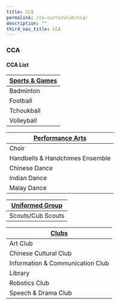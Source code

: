```yaml
---
title: CCA
permalink: /co-curriculum/cca/
description: ""
third_nav_title: CCA
---
```

### **CCA**

#### **CCA List**



| [**Sports & Games**](https://staging.d3fekdgm769s09.amplifyapp.com/co-curriculum/cca/sports-and-games/) | 
| -------- | 
| Badminton |
| Football |
| Tchoukball |
| Volleyball |


| [**Performance Arts**](https://staging.d3fekdgm769s09.amplifyapp.com/co-curriculum/cca/performing-arts/) | 
| -------- | 
| Choir |
| Handbells & Handchimes Ensemble |
| Chinese Dance |
| Indian Dance |
| Malay Dance |


| [**Uniformed Group**](https://staging.d3fekdgm769s09.amplifyapp.com/co-curriculum/cca/uniformed-group/) |
| -------- | 
| Scouts/Cub Scouts |


| [**Clubs**](https://staging.d3fekdgm769s09.amplifyapp.com/co-curriculum/cca/clubs/) |
| -------- | 
| Art Club |
| Chinese Cultural Club |
| Information & Communication Club |
| Library |
| Robotics Club |
| Speech & Drama Club |